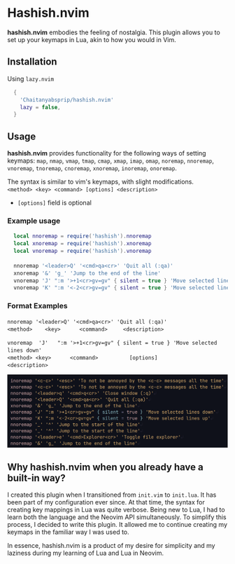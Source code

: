 # Hashish.nvim

**hashish.nvim** embodies the feeling of nostalgia. This plugin allows you to
set up your keymaps in Lua, akin to how you would in Vim.

## Installation

Using `lazy.nvim`

```lua
  {
    'Chaitanyabsprip/hashish.nvim'
    lazy = false,
  }
```

## Usage

**hashish.nvim** provides functionality for the following ways of setting
keymaps: `map`, `nmap`, `vmap`, `tmap`, `cmap`, `xmap`, `imap`, `omap`,
`noremap`, `nnoremap`, `vnoremap`, `tnoremap`, `cnoremap`, `xnoremap`,
`inoremap`, `onoremap`.

The syntax is similar to vim's keymaps, with slight modifications.  
`<method> <key> <command> [options] <description>`

- `[options]` field is optional

### Example usage

```lua
  local nnoremap = require('hashish').nnoremap
  local xnoremap = require('hashish').xnoremap
  local vnoremap = require('hashish').vnoremap

  nnoremap '<leader>Q' '<cmd>qa<cr>' 'Quit all (:qa)'
  xnoremap '&' 'g_' 'Jump to the end of the line'
  vnoremap 'J' ":m '>+1<cr>gv=gv" { silent = true } 'Move selected lines down'
  vnoremap 'K' ":m '<-2<cr>gv=gv" { silent = true } 'Move selected lines up'
```

### Format Examples

`nnoremap '<leader>Q' '<cmd>qa<cr>' 'Quit all (:qa)'`  
`<method>    <key>      <command>     <description>`

`vnoremap  'J'   ":m '>+1<cr>gv=gv" { silent = true } 'Move selected lines down'`\
`<method> <key>      <command>          [options]           <description>`

![keymaps.png](./assets/keymaps.png)

## Why hashish.nvim when you already have a built-in way?

I created this plugin when I transitioned from `init.vim` to `init.lua`. It has
been part of my configuration ever since. At that time, the syntax for creating
key mappings in Lua was quite verbose. Being new to Lua, I had to learn both the
language and the Neovim API simultaneously. To simplify this process, I decided
to write this plugin. It allowed me to continue creating my keymaps in the
familiar way I was used to.

In essence, hashish.nvim is a product of my desire for simplicity and my
laziness during my learning of Lua and Lua in Neovim.
